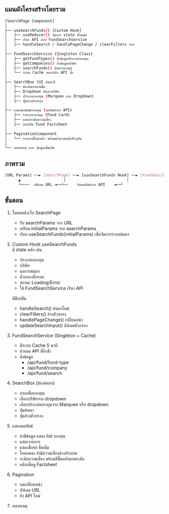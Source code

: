 ## แผนผังโครงสร้างโดยรวม

```bash
[SearchPage Component]  
│  
├── useSearchFunds() [Custom Hook]  
│   ├── useReducer() จัดการ state ทั้งหมด  
│   ├── เรียก API ด้วย FundSearchService  
│   ├── handleSearch / handlePageChange / clearFilters ฯลฯ  
│  
├── FundSearchService (Singleton Class)  
│   ├── getFundTypes() ดึงข้อมูลประเภทกองทุน  
│   ├── getCompanies() ดึงข้อมูลบริษัท  
│   ├── searchFunds() ค้นหากองทุน  
│   └── ระบบ Cache ลดการยิง API ซ้ำ  
│  
├── SearchBox (UI ค้นหา)  
│   ├── ช่องค้นหาตามชื่อ  
│   ├── Dropdown ค้นหาบริษัท  
│   ├── ประเภทกองทุน (Marquee และ Dropdown)  
│   ├── ปุ่มล้างตัวกรอง  
│  
├── แสดงผลลัพธ์กองทุน (ผลลัพธ์จาก API)   
│   ├── รายการกองทุน (Fund Card)  
│   ├── แสดงระดับความเสี่ยง  
│   ├── ลิงก์เปิด Fund Factsheet  
│  
├── PaginationComponent  
│   └── ระบบเปลี่ยนหน้า พร้อมคำนวณหน้าปัจจุบัน  
│  
└── หมายเหตุ และ ข้อมูลเพิ่มเติม  
```

## ภาพรวม

```bash
[URL Params] ──► [SearchPage] ──► [useSearchFunds Hook] ──► [FundSearchService]
      ▲                   │                           │
      └────  อัปเดต URL ◄──┴──    รับผลลัพธ์จาก API    ◄──┘
```

## ขั้นตอน

1. โหลดหน้าเว็บ SearchPage
    - รับ searchParams จาก URL
    - เตรียม initialParams จาก searchParams
    - เรียก useSearchFunds(initialParams) เพื่อจัดการระบบค้นหา

2. Custom Hook useSearchFunds  
    มี state หลัก เช่น  
    - ประเภทกองทุน
    - บริษัท
    - ผลการค้นหา
    - ตัวกรองที่กรอก
    - สถานะ Loading/Error
    - ใช้ FundSearchService เรียก API

    มีฟังก์ชัน  
    - handleSearch() ค้นหาใหม่
    - clearFilters() ล้างตัวกรอง
    - handlePageChange() เปลี่ยนหน้า
    - updateSearchInput() อัปเดตตัวกรอง

3. FundSearchService (Singleton + Cache)
    - มีระบบ Cache 5 นาที
    - ช่วยลด API ที่ยิงซ้ำ
    - ดึงข้อมูล
        - /api/fund/fund-type
        - /api/fund/company
        - /api/fund/search

4. SearchBox (ช่องค้นหา)
    - กรอกชื่อกองทุน
    - เลือกบริษัทจาก dropdown
    - เลือกประเภทกองทุนจาก Marquee หรือ dropdown
    - ปุ่มค้นหา
    - ปุ่มล้างตัวกรอง

5. แสดงผลลัพธ์
    - ถ้ามีข้อมูล แสดง list กองทุน
    - แต่ละรายการ
    - แสดงชื่อย่อ ชื่อเต็ม
    - ไอคอนธง ถ้ามีความเสี่ยงต่างประเทศ
    - ระดับความเสี่ยง พร้อมสีพื้นหลังตามระดับ
    - คลิกเพื่อดู Factsheet

6. Pagination
    - กดเปลี่ยนหน้า
    - อัปเดต URL
    - ยิง API ใหม่

7. หมายเหตุ  

